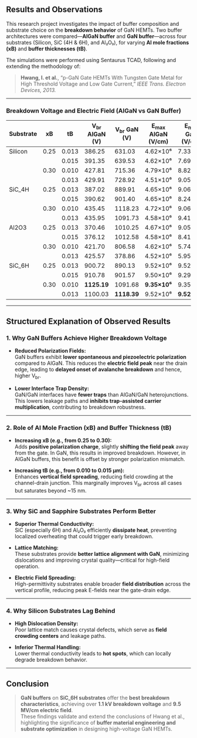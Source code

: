 ## Results and Observations

This research project investigates the impact of buffer composition and substrate choice on the **breakdown behavior** of GaN HEMTs. Two buffer architectures were compared—**AlGaN buffer** and **GaN buffer**—across four substrates (Silicon, SiC (4H & 6H), and Al₂O₃), for varying **Al mole fractions (xB)** and **buffer thicknesses (tB)**.

The simulations were performed using Sentaurus TCAD, following and extending the methodology of:

> **Hwang, I. et al.**, “p-GaN Gate HEMTs With Tungsten Gate Metal for High Threshold Voltage and Low Gate Current,” *IEEE Trans. Electron Devices, 2013.*

---


###  Breakdown Voltage and Electric Field (AlGaN vs GaN Buffer)

| Substrate | xB   | tB   | V<sub>br</sub> AlGaN (V) | V<sub>br</sub> GaN (V) | E<sub>max</sub> AlGaN (V/cm) | E<sub>max</sub> GaN (V/cm) |
|-----------|------|------|---------------------------|--------------------------|-------------------------------|-----------------------------|
| Silicon   | 0.25 | 0.013 | 386.25                    | 631.03                   | 4.62×10⁶                     | 7.33×10⁶                   |
|           |      | 0.015 | 391.35                    | 639.53                   | 4.62×10⁶                     | 7.69×10⁶                   |
|           | 0.30 | 0.010 | 427.81                    | 715.36                   | 4.79×10⁶                     | 8.82×10⁶                   |
|           |      | 0.013 | 429.91                    | 728.92                   | 4.51×10⁶                     | 9.05×10⁶                   |
| SiC_4H    | 0.25 | 0.013 | 387.02                    | 889.91                   | 4.65×10⁶                     | 9.06×10⁶                   |
|           |      | 0.015 | 390.62                    | 901.40                   | 4.65×10⁶                     | 8.24×10⁶                   |
|           | 0.30 | 0.010 | 435.45                    | 1118.23                  | 4.72×10⁶                     | 9.06×10⁶                   |
|           |      | 0.013 | 435.95                    | 1091.73                  | 4.58×10⁶                     | 9.41×10⁶                   |
| Al2O3     | 0.25 | 0.013 | 370.46                    | 1010.25                  | 4.67×10⁶                     | 9.05×10⁶                   |
|           |      | 0.015 | 376.12                    | 1012.58                  | 4.58×10⁶                     | 8.41×10⁶                   |
|           | 0.30 | 0.010 | 421.70                    | 806.58                   | 4.62×10⁶                     | 5.74×10⁶                   |
|           |      | 0.013 | 425.57                    | 378.86                   | 4.52×10⁶                     | 5.95×10⁶                   |
| SiC_6H    | 0.25 | 0.013 | 900.72                    | 890.13                   | 9.52×10⁶                     | 9.52×10⁶                   |
|           |      | 0.015 | 910.78                    | 901.57                   | 9.50×10⁶                     | 9.29×10⁶               |
|           | 0.30 | 0.010 | **1125.19**               | 1091.68                  | **9.35×10⁶**                  | 9.35×10⁶                       |
|           |      | 0.013 | 1100.03                   | **1118.39**              | 9.52×10⁶                   | **9.52×10⁶**                     |

---

## Structured Explanation of Observed Results

### 1. **Why GaN Buffers Achieve Higher Breakdown Voltage**

- **Reduced Polarization Fields:**  
  GaN buffers exhibit **lower spontaneous and piezoelectric polarization** compared to AlGaN. This reduces the **electric field peak** near the drain edge, leading to **delayed onset of avalanche breakdown** and hence, higher V<sub>br</sub>.

- **Lower Interface Trap Density:**  
  GaN/GaN interfaces have **fewer traps** than AlGaN/GaN heterojunctions. This lowers leakage paths and **inhibits trap-assisted carrier multiplication**, contributing to breakdown robustness.

---

### 2. **Role of Al Mole Fraction (xB) and Buffer Thickness (tB)**

- **Increasing xB (e.g., from 0.25 to 0.30):**  
  Adds **positive polarization charge**, slightly **shifting the field peak** away from the gate. In GaN, this results in improved breakdown. However, in AlGaN buffers, this benefit is offset by stronger polarization mismatch.

- **Increasing tB (e.g., from 0.010 to 0.015 µm):**  
  Enhances **vertical field spreading**, reducing field crowding at the channel-drain junction. This marginally improves V<sub>br</sub> across all cases but saturates beyond ~15 nm.

---

### 3. **Why SiC and Sapphire Substrates Perform Better**

- **Superior Thermal Conductivity:**  
  SiC (especially 6H) and Al₂O₃ efficiently **dissipate heat**, preventing localized overheating that could trigger early breakdown.

- **Lattice Matching:**  
  These substrates provide **better lattice alignment with GaN**, minimizing dislocations and improving crystal quality—critical for high-field operation.

- **Electric Field Spreading:**  
  High-permittivity substrates enable broader **field distribution** across the vertical profile, reducing peak E-fields near the gate-drain edge.

---

### 4. **Why Silicon Substrates Lag Behind**

- **High Dislocation Density:**  
  Poor lattice match causes crystal defects, which serve as **field crowding centers** and leakage paths.

- **Inferior Thermal Handling:**  
  Lower thermal conductivity leads to **hot spots**, which can locally degrade breakdown behavior.

---

##  Conclusion

> **GaN buffers** on **SiC_6H substrates** offer the **best breakdown characteristics**, achieving over **1.1 kV breakdown voltage** and **9.5 MV/cm electric field**.  
> These findings validate and extend the conclusions of Hwang et al., highlighting the significance of **buffer material engineering and substrate optimization** in designing high-voltage GaN HEMTs.

